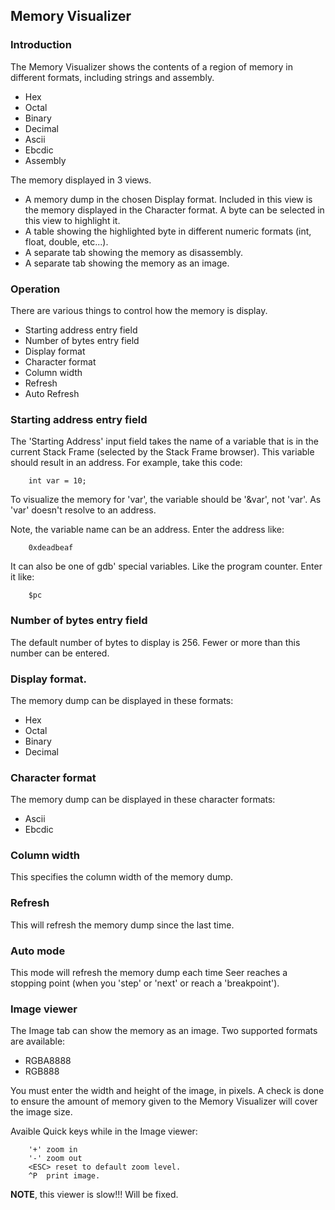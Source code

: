 ## Memory Visualizer

### Introduction

The Memory Visualizer shows the contents of a region of memory in different formats, including strings and assembly.

* Hex
* Octal
* Binary
* Decimal
* Ascii
* Ebcdic
* Assembly

The memory displayed in 3 views.

* A memory dump in the chosen Display format. Included in this view is the memory displayed in the Character format. A byte can be selected in this view to highlight it.
* A table showing the highlighted byte in different numeric formats (int, float, double, etc...).
* A separate tab showing the memory as disassembly.
* A separate tab showing the memory as an image.

### Operation

There are various things to control how the memory is display.

* Starting address entry field
* Number of bytes entry field
* Display format
* Character format
* Column width
* Refresh
* Auto Refresh

### Starting address entry field

The 'Starting Address' input field takes the name of a variable that is in the current Stack Frame (selected by the Stack Frame browser). This variable should result in an address. For example, take this code:
```
    int var = 10;
```
To visualize the memory for 'var', the variable should be '&var', not 'var'. As 'var' doesn't resolve to an address.

Note, the variable name can be an address. Enter the address like:
```
    0xdeadbeaf
```
It can also be one of gdb' special variables. Like the program counter. Enter it like:
```
    $pc
```


### Number of bytes entry field

The default number of bytes to display is 256. Fewer or more than this number can be entered.

### Display format.

The memory dump can be displayed in these formats:

* Hex
* Octal
* Binary
* Decimal

### Character format

The memory dump can be displayed in these character formats:

* Ascii
* Ebcdic

### Column width

This specifies the column width of the memory dump.

### Refresh

This will refresh the memory dump since the last time.

### Auto mode

This mode will refresh the memory dump each time Seer reaches a stopping point (when you 'step' or 'next' or reach a 'breakpoint').

### Image viewer

The Image tab can show the memory as an image. Two supported formats are available:

* RGBA8888
* RGB888

You must enter the width and height of the image, in pixels. A check is done to ensure the amount of memory given to the Memory
Visualizer will cover the image size.

Avaible Quick keys while in the Image viewer:
```
    '+' zoom in
    '-' zoom out
    <ESC> reset to default zoom level.
    ^P  print image.
```

__NOTE__, this viewer is slow!!!  Will be fixed.

